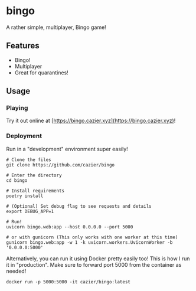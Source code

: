 # bingo

A rather simple, multiplayer, Bingo game!

## Features
- Bingo!
- Multiplayer
- Great for quarantines!

## Usage
### Playing
Try it out online at [https://bingo.cazier.xyz](https://bingo.cazier.xyz)!

### Deployment
Run in a "development" environment super easily!

```
# Clone the files
git clone https://github.com/cazier/bingo

# Enter the directory
cd bingo

# Install requirements
poetry install

# (Optional) Set debug flag to see requests and details
export DEBUG_APP=1

# Run!
uvicorn bingo.web:app --host 0.0.0.0 --port 5000

# or with gunicorn (This only works with one worker at this time)
gunicorn bingo.web:app -w 1 -k uvicorn.workers.UvicornWorker -b '0.0.0.0:5000'
```

Alternatively, you can run it using Docker pretty easily too! This is how I run it in "production". Make sure to forward port 5000 from the container as needed!

```
docker run -p 5000:5000 -it cazier/bingo:latest
```
